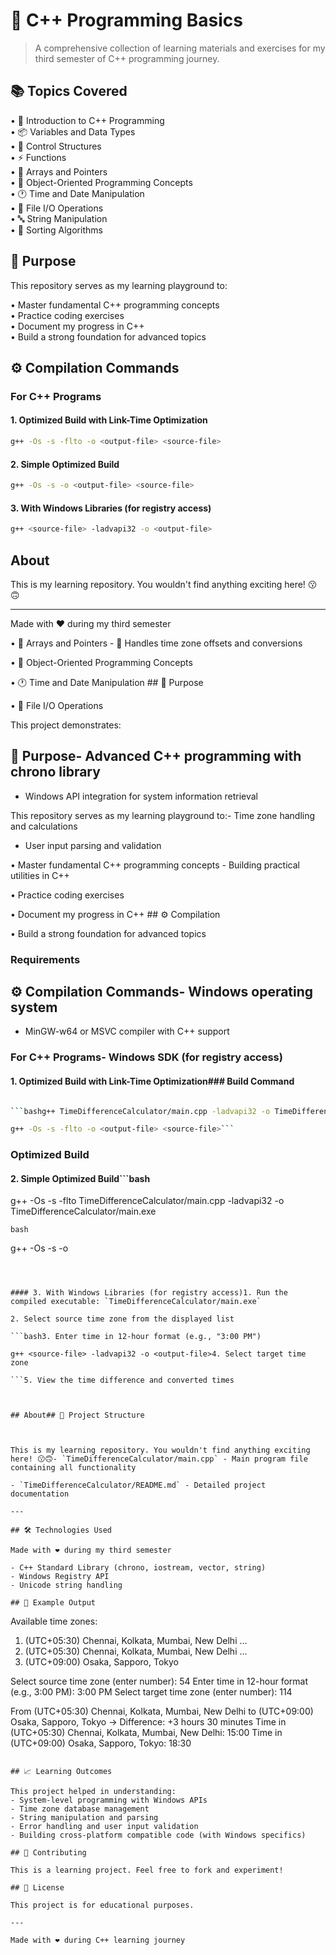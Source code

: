 # 🎯 C++ Programming Basics

> A comprehensive collection of learning materials and exercises for my third semester of C++ programming journey.

## 📚 Topics Covered

• 🌟 Introduction to C++ Programming  
• 📦 Variables and Data Types  
• 🔄 Control Structures  
• ⚡ Functions  
• 🎯 Arrays and Pointers  
• 🔰 Object-Oriented Programming Concepts  
• 🕐 Time and Date Manipulation  
• 📂 File I/O Operations  
• 🔤 String Manipulation  
• 🔄 Sorting Algorithms  

## 🎯 Purpose

This repository serves as my learning playground to:

• Master fundamental C++ programming concepts  
• Practice coding exercises  
• Document my progress in C++  
• Build a strong foundation for advanced topics  

## ⚙️ Compilation Commands

### For C++ Programs

#### 1. Optimized Build with Link-Time Optimization

```bash
g++ -Os -s -flto -o <output-file> <source-file>
```

#### 2. Simple Optimized Build

```bash
g++ -Os -s -o <output-file> <source-file>
```

#### 3. With Windows Libraries (for registry access)

```bash
g++ <source-file> -ladvapi32 -o <output-file>
```

## About

This is my learning repository. You wouldn't find anything exciting here! 😗🙃

---

Made with ❤️ during my third semester

• 🎯 Arrays and Pointers  - 🎯 Handles time zone offsets and conversions

• 🔰 Object-Oriented Programming Concepts  

• 🕐 Time and Date Manipulation  ## 🎯 Purpose

• 📂 File I/O Operations  

This project demonstrates:

## 🎯 Purpose- Advanced C++ programming with chrono library

- Windows API integration for system information retrieval

This repository serves as my learning playground to:- Time zone handling and calculations

- User input parsing and validation

• Master fundamental C++ programming concepts  - Building practical utilities in C++

• Practice coding exercises  

• Document my progress in C++  ## ⚙️ Compilation

• Build a strong foundation for advanced topics  

### Requirements

## ⚙️ Compilation Commands- Windows operating system

- MinGW-w64 or MSVC compiler with C++ support

### For C++ Programs- Windows SDK (for registry access)



#### 1. Optimized Build with Link-Time Optimization### Build Command

```bash

```bashg++ TimeDifferenceCalculator/main.cpp -ladvapi32 -o TimeDifferenceCalculator/main.exe

g++ -Os -s -flto -o <output-file> <source-file>```

```

### Optimized Build

#### 2. Simple Optimized Build```bash

g++ -Os -s -flto TimeDifferenceCalculator/main.cpp -ladvapi32 -o TimeDifferenceCalculator/main.exe

```bash```

g++ -Os -s -o <output-file> <source-file>

```## 🚀 Usage



#### 3. With Windows Libraries (for registry access)1. Run the compiled executable: `TimeDifferenceCalculator/main.exe`

2. Select source time zone from the displayed list

```bash3. Enter time in 12-hour format (e.g., "3:00 PM")

g++ <source-file> -ladvapi32 -o <output-file>4. Select target time zone

```5. View the time difference and converted times



## About## 📁 Project Structure



This is my learning repository. You wouldn't find anything exciting here! 😗🙃- `TimeDifferenceCalculator/main.cpp` - Main program file containing all functionality

- `TimeDifferenceCalculator/README.md` - Detailed project documentation

---

## 🛠️ Technologies Used

Made with ❤️ during my third semester

- C++ Standard Library (chrono, iostream, vector, string)
- Windows Registry API
- Unicode string handling

## 📝 Example Output

```
Available time zones:
1. (UTC+05:30) Chennai, Kolkata, Mumbai, New Delhi
...
54. (UTC+05:30) Chennai, Kolkata, Mumbai, New Delhi
...
114. (UTC+09:00) Osaka, Sapporo, Tokyo

Select source time zone (enter number): 54
Enter time in 12-hour format (e.g., 3:00 PM): 3:00 PM
Select target time zone (enter number): 114

From (UTC+05:30) Chennai, Kolkata, Mumbai, New Delhi to (UTC+09:00) Osaka, Sapporo, Tokyo -> Difference: +3 hours 30 minutes
Time in (UTC+05:30) Chennai, Kolkata, Mumbai, New Delhi: 15:00
Time in (UTC+09:00) Osaka, Sapporo, Tokyo: 18:30
```

## 📈 Learning Outcomes

This project helped in understanding:
- System-level programming with Windows APIs
- Time zone database management
- String manipulation and parsing
- Error handling and user input validation
- Building cross-platform compatible code (with Windows specifics)

## 🤝 Contributing

This is a learning project. Feel free to fork and experiment!

## 📄 License

This project is for educational purposes.

---

Made with ❤️ during C++ learning journey